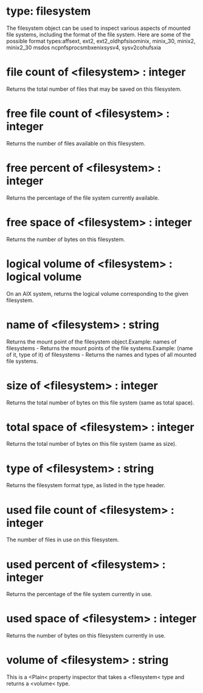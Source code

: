 # type: filesystem

The filesystem object can be used to inspect various aspects of mounted file systems, including the format of the file system. Here are some of the possible format types:affsext, ext2, ext2_oldhpfsisominix, minix_30, minix2, minix2_30 msdos ncpnfsprocsmbxenixsysv4, sysv2cohufsxia

# file count of &lt;filesystem&gt; : integer

Returns the total number of files that may be saved on this filesystem.

# free file count of &lt;filesystem&gt; : integer

Returns the number of files available on this filesystem.

# free percent of &lt;filesystem&gt; : integer

Returns the percentage of the file system currently available.

# free space of &lt;filesystem&gt; : integer

Returns the number of bytes on this filesystem.

# logical volume of &lt;filesystem&gt; : logical volume

On an AIX system, returns the logical volume corresponding to the given filesystem.

# name of &lt;filesystem&gt; : string

Returns the mount point of the filesystem object.Example: names of filesystems - Returns the mount points of the file systems.Example: (name of it, type of it) of filesystems - Returns the names and types of all mounted file systems.

# size of &lt;filesystem&gt; : integer

Returns the total number of bytes on this file system (same as total space).

# total space of &lt;filesystem&gt; : integer

Returns the total number of bytes on this file system (same as size).

# type of &lt;filesystem&gt; : string

Returns the filesystem format type, as listed in the type header.

# used file count of &lt;filesystem&gt; : integer

The number of files in use on this filesystem.

# used percent of &lt;filesystem&gt; : integer

Returns the percentage of the file system currently in use.

# used space of &lt;filesystem&gt; : integer

Returns the number of bytes on this filesystem currently in use.

# volume of &lt;filesystem&gt; : string

This is a &lt;Plain&lt; property inspector that takes a &lt;filesystem&lt; type and returns a &lt;volume&lt; type.
